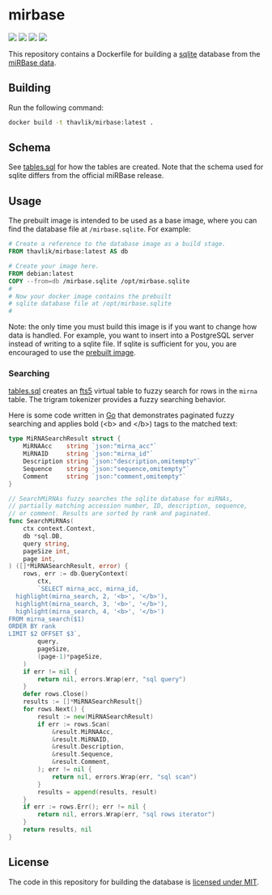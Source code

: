 # mirbase
[<img src="https://img.shields.io/docker/image-size/thavlik/mirbase/latest">](https://hub.docker.com/r/thavlik/mirbase)
[<img src="https://img.shields.io/badge/maintenance%20status-actively%20developed-brightgreen">](https://github.com/thavlik/mirbase)
[<img src="https://img.shields.io/badge/Language-go-01add8.svg">](https://go.dev/)
[<img src="https://img.shields.io/badge/License-MIT-lightblue.svg">](./LICENSE)

This repository contains a Dockerfile for building a [sqlite](https://www.sqlite.org/) database from the [miRBase data](https://www.mirbase.org/download/). 

## Building
Run the following command:
```bash
docker build -t thavlik/mirbase:latest .
```

## Schema
See [tables.sql](pkg/store/sql_store/tables.sql) for how the tables are created. Note that the schema used for sqlite differs from the official miRBase release.


## Usage
The prebuilt image is intended to be used as a base image, where you can find the database file at `/mirbase.sqlite`. For example:

```Dockerfile
# Create a reference to the database image as a build stage.
FROM thavlik/mirbase:latest AS db

# Create your image here.
FROM debian:latest
COPY --from=db /mirbase.sqlite /opt/mirbase.sqlite
#
# Now your docker image contains the prebuilt
# sqlite database file at /opt/mirbase.sqlite
#
```

Note: the only time you must build this image is if you want to change how data is handled. For example, you want to insert into a PostgreSQL server instead of writing to a sqlite file. If sqlite is sufficient for you, you are encouraged to use the [prebuilt image](https://hub.docker.com/r/thavlik/mirbase).

### Searching
[tables.sql](pkg/store/sql_store/tables.sql) creates an [fts5](https://www.sqlite.org/fts5.html) virtual table to fuzzy search for rows in the `mirna` table. The trigram tokenizer provides a fuzzy searching behavior. 

Here is some code written in [Go](https://go.dev/) that demonstrates paginated fuzzy searching and applies bold (\<b\> and \</b\>) tags to the matched text:
```go
type MiRNASearchResult struct {
	MiRNAAcc    string `json:"mirna_acc"`
	MiRNAID     string `json:"mirna_id"`
	Description string `json:"description,omitempty"`
	Sequence    string `json:"sequence,omitempty"`
	Comment     string `json:"comment,omitempty"`
}

// SearchMiRNAs fuzzy searches the sqlite database for miRNAs,
// partially matching accession number, ID, description, sequence,
// or comment. Results are sorted by rank and paginated.
func SearchMiRNAs(
	ctx context.Context,
	db *sql.DB,
	query string,
	pageSize int,
	page int,
) ([]*MiRNASearchResult, error) {
	rows, err := db.QueryContext(
		ctx,
		`SELECT mirna_acc, mirna_id,
  highlight(mirna_search, 2, '<b>', '</b>'),
  highlight(mirna_search, 3, '<b>', '</b>'),
  highlight(mirna_search, 4, '<b>', '</b>')
FROM mirna_search($1)
ORDER BY rank
LIMIT $2 OFFSET $3`,
		query,
		pageSize,
		(page-1)*pageSize,
	)
	if err != nil {
		return nil, errors.Wrap(err, "sql query")
	}
	defer rows.Close()
	results := []*MiRNASearchResult{}
	for rows.Next() {
		result := new(MiRNASearchResult)
		if err := rows.Scan(
			&result.MiRNAAcc,
			&result.MiRNAID,
			&result.Description,
			&result.Sequence,
			&result.Comment,
		); err != nil {
			return nil, errors.Wrap(err, "sql scan")
		}
		results = append(results, result)
	}
	if err := rows.Err(); err != nil {
		return nil, errors.Wrap(err, "sql rows iterator")
	}
	return results, nil
}
```

## License
The code in this repository for building the database is [licensed under MIT](./LICENSE).